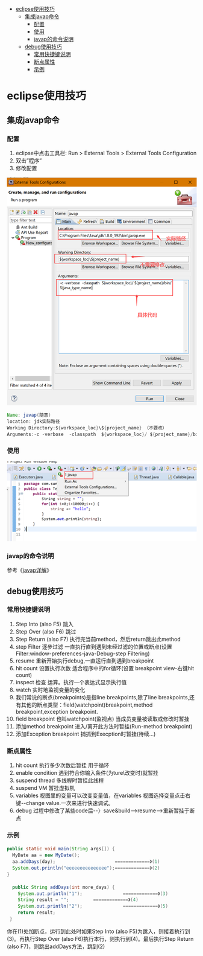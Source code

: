 <!-- TOC -->

- [eclipse使用技巧](#eclipse%e4%bd%bf%e7%94%a8%e6%8a%80%e5%b7%a7)
  - [集成javap命令](#%e9%9b%86%e6%88%90javap%e5%91%bd%e4%bb%a4)
    - [配置](#%e9%85%8d%e7%bd%ae)
    - [使用](#%e4%bd%bf%e7%94%a8)
    - [javap的命令说明](#javap%e7%9a%84%e5%91%bd%e4%bb%a4%e8%af%b4%e6%98%8e)
  - [debug使用技巧](#debug%e4%bd%bf%e7%94%a8%e6%8a%80%e5%b7%a7)
    - [常用快捷键说明](#%e5%b8%b8%e7%94%a8%e5%bf%ab%e6%8d%b7%e9%94%ae%e8%af%b4%e6%98%8e)
    - [断点属性](#%e6%96%ad%e7%82%b9%e5%b1%9e%e6%80%a7)
    - [示例](#%e7%a4%ba%e4%be%8b)

<!-- /TOC -->
# eclipse使用技巧

## 集成javap命令

### 配置

1. eclipse中点击工具栏: Run > External Tools > External Tools Configuration
2. 双击”程序”
3. 修改配置

<div align=center>

![1588039059895.png](..\images\1588039059895.png)

</div>

```java
Name: javap(随意)
location: jdk实际路径
Working Directory:${workspace_loc}\${project_name} （不要改）
Arguments:-c -verbose  -classpath  ${workspace_loc}/ ${project_name}/bin/${java_type_name}
```

### 使用

<div align=center>

![1588039225454.png](..\images\1588039225454.png)

</div>

### javap的命令说明

参考《[javap详解](book/javap.md)》

## debug使用技巧

### 常用快捷键说明

1. Step Into (also F5) 跳入
2. Step Over (also F6) 跳过
3. Step Return (also F7) 执行完当前method，然后return跳出此method
4. step Filter 逐步过滤 一直执行直到遇到未经过滤的位置或断点(设置Filter:window-preferences-java-Debug-step Filtering)
5. resume 重新开始执行debug,一直运行直到遇到breakpoint
6. hit count 设置执行次数 适合程序中的for循环(设置 breakpoint view-右键hit count)
7. inspect 检查 运算。执行一个表达式显示执行值
8. watch 实时地监视变量的变化
9. 我们常说的断点(breakpoints)是指line breakpoints,除了line breakpoints,还有其他的断点类型：field(watchpoint)breakpoint,method breakpoint,exception breakpoint.
10. field breakpoint 也叫watchpoint(监视点) 当成员变量被读取或修改时暂挂
11. 添加method breakpoint 进入/离开此方法时暂挂(Run-method breakpoint)
12. 添加Exception breakpoint 捕抓到Execption时暂挂(待续...)

### 断点属性

1. hit count 执行多少次数后暂挂 用于循环
2. enable condition 遇到符合你输入条件(为ture\改变时)就暂挂
3. suspend thread 多线程时暂挂此线程
4. suspend VM 暂挂虚拟机
5. variables 视图里的变量可以改变变量值，在variables 视图选择变量点击右键--change value.一次来进行快速调试。
6. debug 过程中修改了某些code后--〉save&build-->resume-->重新暂挂于断点

### 示例

```java
public static void main(String args[]) {
  MyDate aa = new MyDate();
  aa.addDays(day);                      =============》(1)
  System.out.println("eeeeeeeeeeeeeee");=============》(2)
}

  public String addDays(int more_days) {
    System.out.println("1");               =============》(3)
    String result = "";         =============》(4)
    System.out.println("2");               =============》(5)
    return result;
 }
 ```
 
你在(1)处加断点，运行到此处时如果Step Into (also F5)为跳入，则接着执行到(3)。再执行Step Over (also F6)执行本行，则执行到(4)。最后执行Step Return (also F7)，则跳出addDays方法，跳到(2)